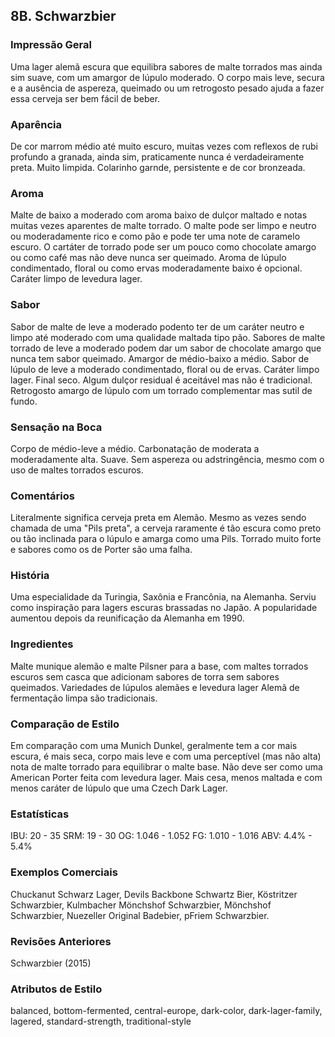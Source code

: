## 8B. Schwarzbier

### Impressão Geral

Uma lager alemã escura que equilibra sabores de malte torrados mas ainda sim suave, com um amargor de lúpulo moderado. O corpo mais leve, secura e a ausência de aspereza, queimado ou um retrogosto pesado ajuda a fazer essa cerveja ser bem fácil de beber.

### Aparência

De cor marrom médio até muito escuro, muitas vezes com reflexos de rubi profundo a granada, ainda sim, praticamente nunca é verdadeiramente preta. Muito limpida. Colarinho garnde, persistente e de cor bronzeada.

### Aroma

Malte de baixo a moderado com aroma baixo de dulçor maltado e notas muitas vezes aparentes de malte torrado. O malte pode ser limpo e neutro ou moderadamente rico e como pão e pode ter uma note de caramelo escuro. O cartáter de torrado pode ser um pouco como chocolate amargo ou como café mas não deve nunca ser queimado. Aroma de lúpulo condimentado, floral ou como ervas moderadamente baixo é opcional. Caráter limpo de levedura lager.

### Sabor

Sabor de malte de leve a moderado podento ter de um caráter neutro e limpo até moderado com uma qualidade maltada tipo pão. Sabores de malte torrado de leve a moderado podem dar um sabor de chocolate amargo que nunca tem sabor queimado. Amargor de médio-baixo a médio. Sabor de lúpulo de leve a moderado condimentado, floral ou de ervas. Caráter limpo lager. Final seco. Algum dulçor residual é aceitável mas não é tradicional. Retrogosto amargo de lúpulo com um torrado complementar mas sutil de fundo.

### Sensação na Boca

Corpo de médio-leve a médio. Carbonatação de moderata a moderadamente alta. Suave. Sem aspereza ou adstringência, mesmo com o uso de maltes torrados escuros.

### Comentários

Literalmente significa cerveja preta em Alemão. Mesmo as vezes sendo chamada de uma "Pils preta", a cerveja raramente é tão escura como preto ou tão inclinada para o lúpulo e amarga como uma Pils. Torrado muito forte e sabores como os de Porter são uma falha.

### História

Uma especialidade da Turingia, Saxônia e Francônia, na Alemanha. Serviu como inspiração para lagers escuras brassadas no Japão. A popularidade aumentou depois da reunificação da Alemanha em 1990.

### Ingredientes

Malte munique alemão e malte Pilsner para a base, com maltes torrados escuros sem casca que adicionam sabores de torra sem sabores queimados. Variedades de lúpulos alemães e levedura lager Alemã de fermentação limpa são tradicionais.

### Comparação de Estilo

Em comparação com uma Munich Dunkel, geralmente tem a cor mais escura, é mais seca, corpo mais leve e com uma perceptível (mas não alta) nota de malte torrado para equilibrar o malte base. Não deve ser como uma American Porter feita com levedura lager. Mais cesa, menos maltada e com menos caráter de lúpulo que uma Czech Dark Lager.

### Estatísticas

IBU: 20 - 35
SRM: 19 - 30
OG: 1.046 - 1.052
FG: 1.010 - 1.016
ABV: 4.4% - 5.4%

### Exemplos Comerciais

Chuckanut Schwarz Lager, Devils Backbone Schwartz Bier, Köstritzer Schwarzbier, Kulmbacher Mönchshof Schwarzbier, Mönchshof Schwarzbier, Nuezeller Original Badebier, pFriem Schwarzbier.

### Revisões Anteriores

Schwarzbier (2015)

### Atributos de Estilo

balanced, bottom-fermented, central-europe, dark-color, dark-lager-family, lagered, standard-strength, traditional-style